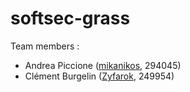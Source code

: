 # softsec-grass

Team members :
- Andrea Piccione ([mikanikos](https://github.com/mikanikos), 294045)
- Clément Burgelin ([Zyfarok](https://github.com/Zyfarok), 249954)
